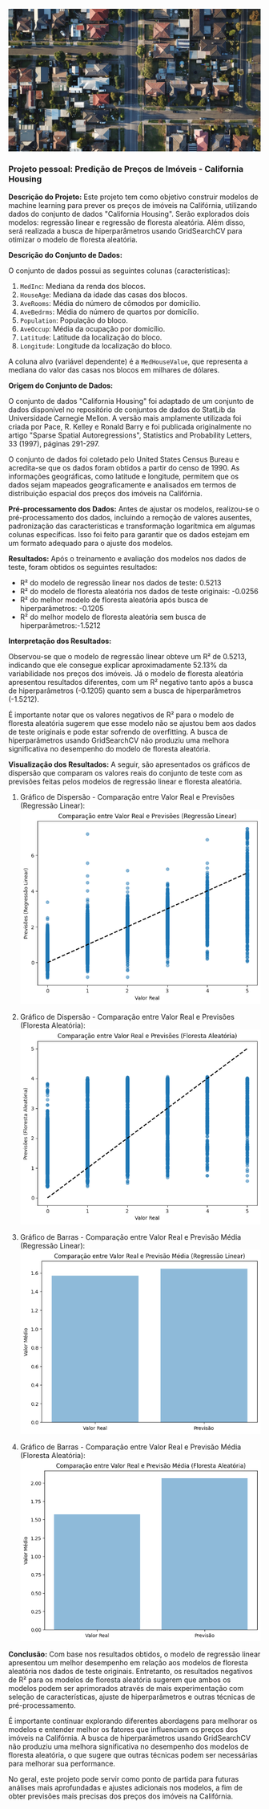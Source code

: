 ![Descrição da Imagem](houses2.jpg)

### Projeto pessoal: Predição de Preços de Imóveis - California Housing

**Descrição do Projeto:**
Este projeto tem como objetivo construir modelos de machine learning para prever os preços de imóveis na Califórnia, utilizando dados do conjunto de dados "California Housing". Serão explorados dois modelos: regressão linear e regressão de floresta aleatória. Além disso, será realizada a busca de hiperparâmetros usando GridSearchCV para otimizar o modelo de floresta aleatória.

**Descrição do Conjunto de Dados:**

O conjunto de dados possui as seguintes colunas (características):
1. `MedInc`: Mediana da renda dos blocos.
2. `HouseAge`: Mediana da idade das casas dos blocos.
3. `AveRooms`: Média do número de cômodos por domicílio.
4. `AveBedrms`: Média do número de quartos por domicílio.
5. `Population`: População do bloco.
6. `AveOccup`: Média da ocupação por domicílio.
7. `Latitude`: Latitude da localização do bloco.
8. `Longitude`: Longitude da localização do bloco.

A coluna alvo (variável dependente) é a `MedHouseValue`, que representa a mediana do valor das casas nos blocos em milhares de dólares.

**Origem do Conjunto de Dados:**

O conjunto de dados "California Housing" foi adaptado de um conjunto de dados disponível no repositório de conjuntos de dados do StatLib da Universidade Carnegie Mellon. A versão mais amplamente utilizada foi criada por Pace, R. Kelley e Ronald Barry e foi publicada originalmente no artigo "Sparse Spatial Autoregressions", Statistics and Probability Letters, 33 (1997), páginas 291-297.

O conjunto de dados foi coletado pelo United States Census Bureau e acredita-se que os dados foram obtidos a partir do censo de 1990. As informações geográficas, como latitude e longitude, permitem que os dados sejam mapeados geograficamente e analisados em termos de distribuição espacial dos preços dos imóveis na Califórnia.

**Pré-processamento dos Dados:**
Antes de ajustar os modelos, realizou-se o pré-processamento dos dados, incluindo a remoção de valores ausentes, padronização das características e transformação logarítmica em algumas colunas específicas. Isso foi feito para garantir que os dados estejam em um formato adequado para o ajuste dos modelos.

**Resultados:**
Após o treinamento e avaliação dos modelos nos dados de teste, foram obtidos os seguintes resultados:

- R² do modelo de regressão linear nos dados de teste: 0.5213
- R² do modelo de floresta aleatória nos dados de teste originais: -0.0256
- R² do melhor modelo de floresta aleatória após busca de hiperparâmetros: -0.1205
- R² do melhor modelo de floresta aleatória sem busca de hiperparâmetros:-1.5212 

**Interpretação dos Resultados:**

Observou-se que o modelo de regressão linear obteve um R² de 0.5213, indicando que ele consegue explicar aproximadamente 52.13% da variabilidade nos preços dos imóveis. Já o modelo de floresta aleatória apresentou resultados diferentes, com um R² negativo tanto após a busca de hiperparâmetros (-0.1205) quanto sem a busca de hiperparâmetros (-1.5212).

É importante notar que os valores negativos de R² para o modelo de floresta aleatória sugerem que esse modelo não se ajustou bem aos dados de teste originais e pode estar sofrendo de overfitting. A busca de hiperparâmetros usando GridSearchCV não produziu uma melhora significativa no desempenho do modelo de floresta aleatória.

**Visualização dos Resultados:**
A seguir, são apresentados os gráficos de dispersão que comparam os valores reais do conjunto de teste com as previsões feitas pelos modelos de regressão linear e floresta aleatória.

1. Gráfico de Dispersão - Comparação entre Valor Real e Previsões (Regressão Linear):
![Comparação entre Valor Real e Previsões (Regressão Linear)](comparacao_valor_real_previsoes_reg_linear.png)

2. Gráfico de Dispersão - Comparação entre Valor Real e Previsões (Floresta Aleatória):
![Comparação entre Valor Real e Previsões (Floresta Aleatória)](comparacao_valor_real_previsoes_forest.png.png)

3. Gráfico de Barras - Comparação entre Valor Real e Previsão Média (Regressão Linear):
![Comparação entre Valor Real e Previsão Média (Regressão Linear)](comparacao_valor_real_previsoes_reg_linear_barra.png.png)

4. Gráfico de Barras - Comparação entre Valor Real e Previsão Média (Floresta Aleatória):
![Comparação entre Valor Real e Previsão Média (Floresta Aleatória)](comparacao_valor_real_previsoes_forest_barra.png.png.png)

**Conclusão:**
Com base nos resultados obtidos, o modelo de regressão linear apresentou um melhor desempenho em relação aos modelos de floresta aleatória nos dados de teste originais. Entretanto, os resultados negativos de R² para os modelos de floresta aleatória sugerem que ambos os modelos podem ser aprimorados através de mais experimentação com seleção de características, ajuste de hiperparâmetros e outras técnicas de pré-processamento.

É importante continuar explorando diferentes abordagens para melhorar os modelos e entender melhor os fatores que influenciam os preços dos imóveis na Califórnia. A busca de hiperparâmetros usando GridSearchCV não produziu uma melhora significativa no desempenho dos modelos de floresta aleatória, o que sugere que outras técnicas podem ser necessárias para melhorar sua performance.

No geral, este projeto pode servir como ponto de partida para futuras análises mais aprofundadas e ajustes adicionais nos modelos, a fim de obter previsões mais precisas dos preços dos imóveis na Califórnia.
